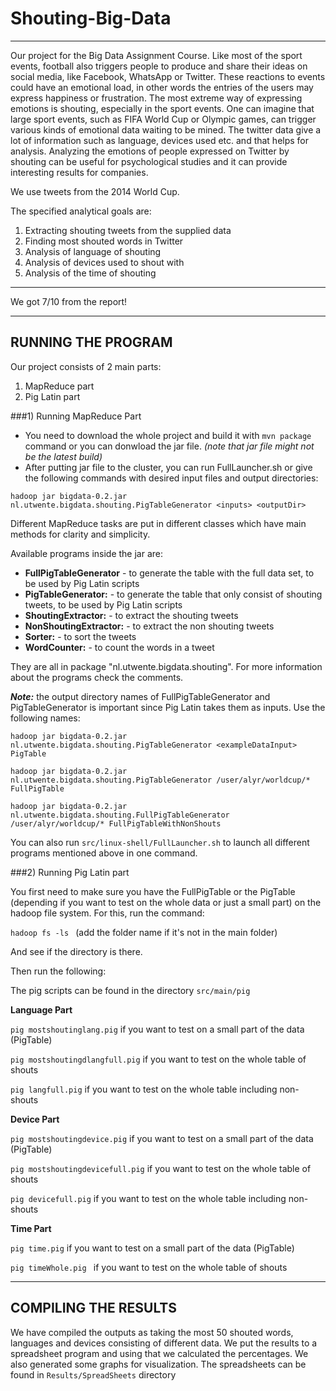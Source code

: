# Shouting-Big-Data
-------------------

Our project for the Big Data Assignment Course.
Like most of the sport events, football also triggers people to produce and share their ideas on social media, like Facebook, WhatsApp or Twitter. These reactions to events could have an emotional load, in other words the entries of the users may express happiness or frustration. The most extreme way of expressing emotions is shouting, especially in the sport events. One can imagine that large sport events, such as FIFA World Cup or Olympic games, can trigger various kinds of emotional data waiting to be mined. The twitter data give a lot of information such as language, devices used etc. and that helps for analysis. 
Analyzing the emotions of people expressed on Twitter by shouting can be useful for psychological studies and it can provide interesting results for companies.

We use tweets from the 2014 World Cup.

The specified analytical goals are:

1. Extracting shouting tweets from the supplied data
2. Finding most shouted words in Twitter
3. Analysis of language of shouting
4. Analysis of devices used to shout with
5. Analysis of the time of shouting

---------------------------

We got 7/10 from the report!

--------------------------

## RUNNING THE PROGRAM

Our project consists of 2 main parts:
1) MapReduce part
2) Pig Latin part

###1) Running MapReduce Part

- You need to download the whole project and build it with `mvn package `command or you can donwload the jar file. *(note that jar file might not be the latest build)*
- After putting jar file to the cluster, you can run FullLauncher.sh or give the following commands with desired input files and output directories:

`hadoop jar bigdata-0.2.jar nl.utwente.bigdata.shouting.PigTableGenerator <inputs> <outputDir>`

Different MapReduce tasks are put in different classes which have main methods for clarity and simplicity.

Available programs inside the jar are:

 - **FullPigTableGenerator**    - to generate the table with the full data set, to be used by Pig Latin scripts
 - **PigTableGenerator:**    - to generate the table that only consist of shouting tweets, to be used by Pig Latin scripts
 - **ShoutingExtractor:**    - to extract the shouting tweets
 - **NonShoutingExtractor:**    - to extract the non shouting tweets
 - **Sorter:**    - to sort the tweets
 - **WordCounter:**    - to count the words in a tweet
 

They are all in package "nl.utwente.bigdata.shouting". For more information about the programs check the comments.

***Note:*** the output directory names of FullPigTableGenerator and PigTableGenerator is important since Pig Latin takes them as inputs. Use the following names:

`hadoop jar bigdata-0.2.jar nl.utwente.bigdata.shouting.PigTableGenerator <exampleDataInput> PigTable`

`hadoop jar bigdata-0.2.jar nl.utwente.bigdata.shouting.PigTableGenerator /user/alyr/worldcup/* FullPigTable`

`hadoop jar bigdata-0.2.jar nl.utwente.bigdata.shouting.FullPigTableGenerator /user/alyr/worldcup/* FullPigTableWithNonShouts`

You can also run `src/linux-shell/FullLauncher.sh` to launch all different programs mentioned above in one command.

###2) Running Pig Latin part

You first need to make sure you have the FullPigTable or the PigTable (depending if you want to test on the whole data or just a small part) on the hadoop file system. For this, run the command:

`hadoop fs -ls `
(add the folder name if it's not in the main folder)
	
And see if the directory is there.

Then run the following:

The pig scripts can be found in the directory `src/main/pig`

 **Language Part**

`pig mostshoutinglang.pig`		if you want to test on a small part of the data (PigTable)
	
`pig mostshoutingdlangfull.pig`		if you want to test on the whole table of shouts

`pig langfull.pig`		if you want to test on the whole table including non-shouts

 **Device Part**
	
`pig mostshoutingdevice.pig`		if you want to test on a small part of the data (PigTable)
	
`pig mostshoutingdevicefull.pig`		if you want to test on the whole table of shouts

`pig devicefull.pig`		if you want to test on the whole table including non-shouts

 **Time Part**

`pig time.pig`			if you want to test on a small part of the data (PigTable)
	
`pig timeWhole.pig `		if you want to test on the whole table of shouts

---------------
	
## COMPILING THE RESULTS

We have compiled the outputs as taking the most 50 shouted words, languages and devices consisting of different data. 
We put the results to a spreadsheet program and using that we calculated the percentages. We also generated some graphs for visualization.
The spreadsheets can be found in `Results/SpreadSheets` directory